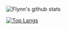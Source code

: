 ![Flynn's github stats](https://github-readme-stats.vercel.app/api?username=ucasFL&show_icons=true&count_private=true&hide=stars)

[![Top Langs](https://github-readme-stats.vercel.app/api/top-langs/?username=ucasFL&hide=html)](https://github.com/anuraghazra/github-readme-stats)

<!--
**ucasFL/ucasfl** is a ✨ _special_ ✨ repository because its `README.md` (this file) appears on your GitHub profile.

Here are some ideas to get you started:

- 🔭 I’m currently working on ...
- 🌱 I’m currently learning ...
- 👯 I’m looking to collaborate on ...
- 🤔 I’m looking for help with ...
- 💬 Ask me about ...
- 📫 How to reach me: ...
- 😄 Pronouns: ...
- ⚡ Fun fact: ...
-->
